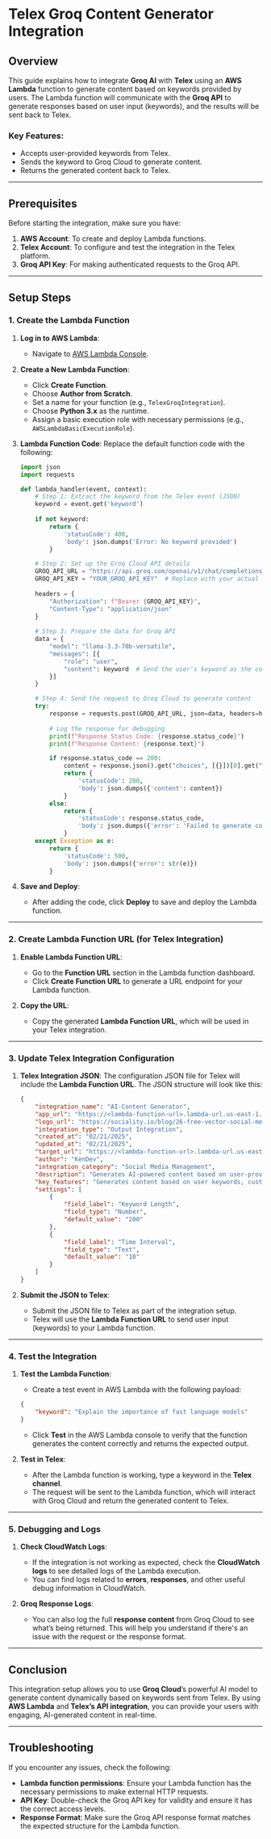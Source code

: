 # Telex Groq Content Generator Integration

## Overview
This guide explains how to integrate **Groq AI** with **Telex** using an **AWS Lambda** function to generate content based on keywords provided by users. The Lambda function will communicate with the **Groq API** to generate responses based on user input (keywords), and the results will be sent back to Telex.

### Key Features:
- Accepts user-provided keywords from Telex.
- Sends the keyword to Groq Cloud to generate content.
- Returns the generated content back to Telex.

---

## Prerequisites

Before starting the integration, make sure you have:

1. **AWS Account**: To create and deploy Lambda functions.
2. **Telex Account**: To configure and test the integration in the Telex platform.
3. **Groq API Key**: For making authenticated requests to the Groq API.

---

## Setup Steps

### 1. Create the Lambda Function

1. **Log in to AWS Lambda**:
    - Navigate to [AWS Lambda Console](https://console.aws.amazon.com/lambda/).

2. **Create a New Lambda Function**:
    - Click **Create Function**.
    - Choose **Author from Scratch**.
    - Set a name for your function (e.g., `TelexGroqIntegration`).
    - Choose **Python 3.x** as the runtime.
    - Assign a basic execution role with necessary permissions (e.g., `AWSLambdaBasicExecutionRole`).

3. **Lambda Function Code**:
    Replace the default function code with the following:

    ```python
    import json
    import requests

    def lambda_handler(event, context):
        # Step 1: Extract the keyword from the Telex event (JSON)
        keyword = event.get('keyword')
        
        if not keyword:
            return {
                'statusCode': 400,
                'body': json.dumps('Error: No keyword provided')
            }

        # Step 2: Set up the Groq Cloud API details
        GROQ_API_URL = "https://api.groq.com/openai/v1/chat/completions"
        GROQ_API_KEY = "YOUR_GROQ_API_KEY"  # Replace with your actual Groq API key
        
        headers = {
            "Authorization": f"Bearer {GROQ_API_KEY}",
            "Content-Type": "application/json"
        }
        
        # Step 3: Prepare the data for Groq API
        data = {
            "model": "llama-3.3-70b-versatile",
            "messages": [{
                "role": "user",
                "content": keyword  # Send the user's keyword as the content
            }]
        }

        # Step 4: Send the request to Groq Cloud to generate content
        try:
            response = requests.post(GROQ_API_URL, json=data, headers=headers)
            
            # Log the response for debugging
            print(f"Response Status Code: {response.status_code}")
            print(f"Response Content: {response.text}")

            if response.status_code == 200:
                content = response.json().get("choices", [{}])[0].get("message", {}).get("content", "No content returned.")
                return {
                    'statusCode': 200,
                    'body': json.dumps({'content': content})
                }
            else:
                return {
                    'statusCode': response.status_code,
                    'body': json.dumps({'error': 'Failed to generate content from Groq', 'details': response.text})
                }
        except Exception as e:
            return {
                'statusCode': 500,
                'body': json.dumps({'error': str(e)})
            }
    ```

4. **Save and Deploy**:
    - After adding the code, click **Deploy** to save and deploy the Lambda function.

---

### 2. Create Lambda Function URL (for Telex Integration)

1. **Enable Lambda Function URL**:
    - Go to the **Function URL** section in the Lambda function dashboard.
    - Click **Create Function URL** to generate a URL endpoint for your Lambda function.

2. **Copy the URL**:
    - Copy the generated **Lambda Function URL**, which will be used in your Telex integration.

---

### 3. Update Telex Integration Configuration

1. **Telex Integration JSON**:
    The configuration JSON file for Telex will include the **Lambda Function URL**. The JSON structure will look like this:

    ```json
    {
        "integration_name": "AI-Content Generator",
        "app_url": "https://<lambda-function-url>.lambda-url.us-east-1.on.aws/",
        "logo_url": "https://sociality.io/blog/26-free-vector-social-media-icons/",
        "integration_type": "Output Integration",
        "created_at": "02/21/2025",
        "updated_at": "02/21/2025",
        "target_url": "https://<lambda-function-url>.lambda-url.us-east-1.on.aws/",
        "author": "KenDev",
        "integration_category": "Social Media Management",
        "description": "Generates AI-powered content based on user-provided keywords, using Groq Cloud.",
        "key_features": "Generates content based on user keywords, customizable response length, AI-powered.",
        "settings": [
            {
                "field_label": "Keyword Length",
                "field_type": "Number",
                "default_value": "200"
            },
            {
                "field_label": "Time Interval",
                "field_type": "Text",
                "default_value": "10"
            }
        ]
    }
    ```

2. **Submit the JSON to Telex**:
    - Submit the JSON file to Telex as part of the integration setup.
    - Telex will use the **Lambda Function URL** to send user input (keywords) to your Lambda function.

---

### 4. Test the Integration

1. **Test the Lambda Function**:
    - Create a test event in AWS Lambda with the following payload:
    ```json
    {
        "keyword": "Explain the importance of fast language models"
    }
    ```

    - Click **Test** in the AWS Lambda console to verify that the function generates the content correctly and returns the expected output.

2. **Test in Telex**:
    - After the Lambda function is working, type a keyword in the **Telex channel**.
    - The request will be sent to the Lambda function, which will interact with Groq Cloud and return the generated content to Telex.

---

### 5. Debugging and Logs

1. **Check CloudWatch Logs**:
    - If the integration is not working as expected, check the **CloudWatch logs** to see detailed logs of the Lambda execution.
    - You can find logs related to **errors**, **responses**, and other useful debug information in CloudWatch.

2. **Groq Response Logs**:
    - You can also log the full **response content** from Groq Cloud to see what’s being returned. This will help you understand if there's an issue with the request or the response format.

---

## Conclusion

This integration setup allows you to use **Groq Cloud**’s powerful AI model to generate content dynamically based on keywords sent from Telex. By using **AWS Lambda** and **Telex’s API integration**, you can provide your users with engaging, AI-generated content in real-time.

---

## Troubleshooting

If you encounter any issues, check the following:
- **Lambda function permissions**: Ensure your Lambda function has the necessary permissions to make external HTTP requests.
- **API Key**: Double-check the Groq API key for validity and ensure it has the correct access levels.
- **Response Format**: Make sure the Groq API response format matches the expected structure for the Lambda function.
